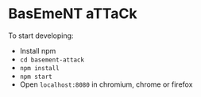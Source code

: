 # BasEmeNT aTTaCk

To start developing:

- Install npm
- `cd basement-attack`
- `npm install`
- `npm start`
- Open `localhost:8080` in chromium, chrome or firefox
